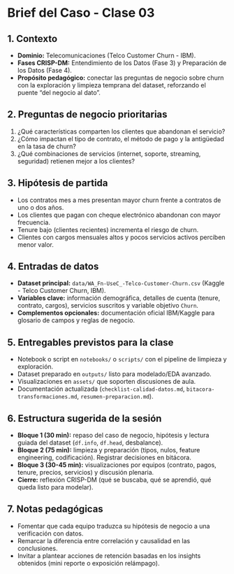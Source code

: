 # Brief del Caso - Clase 03

## 1. Contexto
- **Dominio:** Telecomunicaciones (Telco Customer Churn - IBM).
- **Fases CRISP-DM:** Entendimiento de los Datos (Fase 3) y Preparación de los Datos (Fase 4).
- **Propósito pedagógico:** conectar las preguntas de negocio sobre churn con la exploración y limpieza temprana del dataset, reforzando el puente “del negocio al dato”.

## 2. Preguntas de negocio prioritarias
1. ¿Qué características comparten los clientes que abandonan el servicio?
2. ¿Cómo impactan el tipo de contrato, el método de pago y la antigüedad en la tasa de churn?
3. ¿Qué combinaciones de servicios (internet, soporte, streaming, seguridad) retienen mejor a los clientes?

## 3. Hipótesis de partida
- Los contratos mes a mes presentan mayor churn frente a contratos de uno o dos años.
- Los clientes que pagan con cheque electrónico abandonan con mayor frecuencia.
- Tenure bajo (clientes recientes) incrementa el riesgo de churn.
- Clientes con cargos mensuales altos y pocos servicios activos perciben menor valor.

## 4. Entradas de datos
- **Dataset principal:** `data/WA_Fn-UseC_-Telco-Customer-Churn.csv` (Kaggle - Telco Customer Churn, IBM).
- **Variables clave:** información demográfica, detalles de cuenta (tenure, contrato, cargos), servicios suscritos y variable objetivo `Churn`.
- **Complementos opcionales:** documentación oficial IBM/Kaggle para glosario de campos y reglas de negocio.

## 5. Entregables previstos para la clase
- Notebook o script en `notebooks/` o `scripts/` con el pipeline de limpieza y exploración.
- Dataset preparado en `outputs/` listo para modelado/EDA avanzado.
- Visualizaciones en `assets/` que soporten discusiones de aula.
- Documentación actualizada (`checklist-calidad-datos.md`, `bitacora-transformaciones.md`, `resumen-preparacion.md`).

## 6. Estructura sugerida de la sesión
- **Bloque 1 (30 min):** repaso del caso de negocio, hipótesis y lectura guiada del dataset (`df.info`, `df.head`, desbalance).
- **Bloque 2 (75 min):** limpieza y preparación (tipos, nulos, feature engineering, codificación). Registrar decisiones en bitácora.
- **Bloque 3 (30-45 min):** visualizaciones por equipos (contrato, pagos, tenure, precios, servicios) y discusión plenaria.
- **Cierre:** reflexión CRISP-DM (qué se buscaba, qué se aprendió, qué queda listo para modelar).

## 7. Notas pedagógicas
- Fomentar que cada equipo traduzca su hipótesis de negocio a una verificación con datos.
- Remarcar la diferencia entre correlación y causalidad en las conclusiones.
- Invitar a plantear acciones de retención basadas en los insights obtenidos (mini reporte o exposición relámpago).
